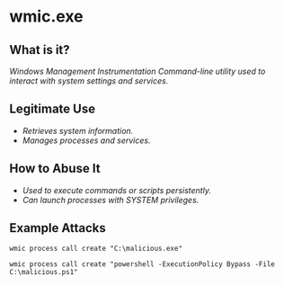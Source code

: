 # wmic.exe
## What is it?
*Windows Management Instrumentation Command-line utility used to interact with system settings and services.*

## Legitimate Use
- *Retrieves system information.*
- *Manages processes and services.*

## How to Abuse It
- *Used to execute commands or scripts persistently.*
- *Can launch processes with SYSTEM privileges.*

## Example Attacks
```
wmic process call create "C:\malicious.exe"

wmic process call create "powershell -ExecutionPolicy Bypass -File C:\malicious.ps1"
```
